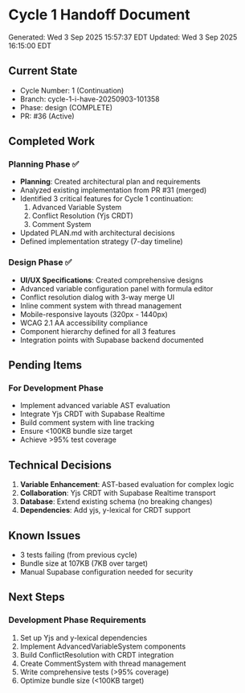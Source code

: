 # Cycle 1 Handoff Document

Generated: Wed  3 Sep 2025 15:57:37 EDT
Updated: Wed  3 Sep 2025 16:15:00 EDT

## Current State
- Cycle Number: 1 (Continuation)
- Branch: cycle-1-i-have-20250903-101358
- Phase: design (COMPLETE)
- PR: #36 (Active)

## Completed Work
### Planning Phase ✅
- **Planning**: Created architectural plan and requirements
- Analyzed existing implementation from PR #31 (merged)
- Identified 3 critical features for Cycle 1 continuation:
  1. Advanced Variable System
  2. Conflict Resolution (Yjs CRDT)
  3. Comment System
- Updated PLAN.md with architectural decisions
- Defined implementation strategy (7-day timeline)

### Design Phase ✅
- **UI/UX Specifications**: Created comprehensive designs
- Advanced variable configuration panel with formula editor
- Conflict resolution dialog with 3-way merge UI
- Inline comment system with thread management
- Mobile-responsive layouts (320px - 1440px)
- WCAG 2.1 AA accessibility compliance
- Component hierarchy defined for all 3 features
- Integration points with Supabase backend documented

## Pending Items
### For Development Phase
- Implement advanced variable AST evaluation
- Integrate Yjs CRDT with Supabase Realtime
- Build comment system with line tracking
- Ensure <100KB bundle size target
- Achieve >95% test coverage

## Technical Decisions
1. **Variable Enhancement**: AST-based evaluation for complex logic
2. **Collaboration**: Yjs CRDT with Supabase Realtime transport
3. **Database**: Extend existing schema (no breaking changes)
4. **Dependencies**: Add yjs, y-lexical for CRDT support

## Known Issues
- 3 tests failing (from previous cycle)
- Bundle size at 107KB (7KB over target)
- Manual Supabase configuration needed for security

## Next Steps
### Development Phase Requirements
1. Set up Yjs and y-lexical dependencies
2. Implement AdvancedVariableSystem components
3. Build ConflictResolution with CRDT integration
4. Create CommentSystem with thread management
5. Write comprehensive tests (>95% coverage)
6. Optimize bundle size (<100KB target)

